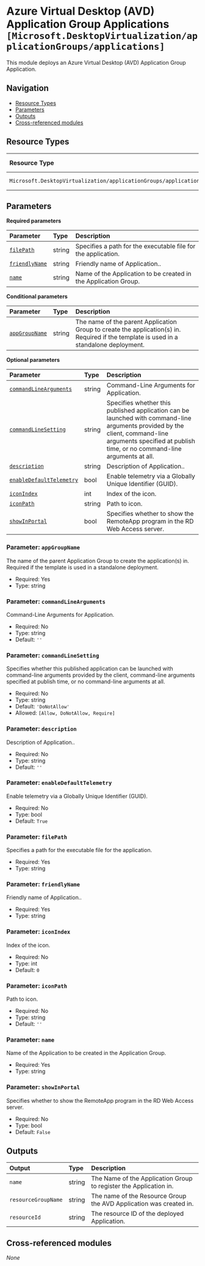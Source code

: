 # Azure Virtual Desktop (AVD) Application Group Applications `[Microsoft.DesktopVirtualization/applicationGroups/applications]`

This module deploys an Azure Virtual Desktop (AVD) Application Group Application.

## Navigation

- [Resource Types](#Resource-Types)
- [Parameters](#Parameters)
- [Outputs](#Outputs)
- [Cross-referenced modules](#Cross-referenced-modules)

## Resource Types

| Resource Type | API Version |
| :-- | :-- |
| `Microsoft.DesktopVirtualization/applicationGroups/applications` | [2022-09-09](https://learn.microsoft.com/en-us/azure/templates/Microsoft.DesktopVirtualization/2022-09-09/applicationGroups/applications) |

## Parameters

**Required parameters**

| Parameter | Type | Description |
| :-- | :-- | :-- |
| [`filePath`](#parameter-filepath) | string | Specifies a path for the executable file for the application. |
| [`friendlyName`](#parameter-friendlyname) | string | Friendly name of Application.. |
| [`name`](#parameter-name) | string | Name of the Application to be created in the Application Group. |

**Conditional parameters**

| Parameter | Type | Description |
| :-- | :-- | :-- |
| [`appGroupName`](#parameter-appgroupname) | string | The name of the parent Application Group to create the application(s) in. Required if the template is used in a standalone deployment. |

**Optional parameters**

| Parameter | Type | Description |
| :-- | :-- | :-- |
| [`commandLineArguments`](#parameter-commandlinearguments) | string | Command-Line Arguments for Application. |
| [`commandLineSetting`](#parameter-commandlinesetting) | string | Specifies whether this published application can be launched with command-line arguments provided by the client, command-line arguments specified at publish time, or no command-line arguments at all. |
| [`description`](#parameter-description) | string | Description of Application.. |
| [`enableDefaultTelemetry`](#parameter-enabledefaulttelemetry) | bool | Enable telemetry via a Globally Unique Identifier (GUID). |
| [`iconIndex`](#parameter-iconindex) | int | Index of the icon. |
| [`iconPath`](#parameter-iconpath) | string | Path to icon. |
| [`showInPortal`](#parameter-showinportal) | bool | Specifies whether to show the RemoteApp program in the RD Web Access server. |

### Parameter: `appGroupName`

The name of the parent Application Group to create the application(s) in. Required if the template is used in a standalone deployment.
- Required: Yes
- Type: string

### Parameter: `commandLineArguments`

Command-Line Arguments for Application.
- Required: No
- Type: string
- Default: `''`

### Parameter: `commandLineSetting`

Specifies whether this published application can be launched with command-line arguments provided by the client, command-line arguments specified at publish time, or no command-line arguments at all.
- Required: No
- Type: string
- Default: `'DoNotAllow'`
- Allowed: `[Allow, DoNotAllow, Require]`

### Parameter: `description`

Description of Application..
- Required: No
- Type: string
- Default: `''`

### Parameter: `enableDefaultTelemetry`

Enable telemetry via a Globally Unique Identifier (GUID).
- Required: No
- Type: bool
- Default: `True`

### Parameter: `filePath`

Specifies a path for the executable file for the application.
- Required: Yes
- Type: string

### Parameter: `friendlyName`

Friendly name of Application..
- Required: Yes
- Type: string

### Parameter: `iconIndex`

Index of the icon.
- Required: No
- Type: int
- Default: `0`

### Parameter: `iconPath`

Path to icon.
- Required: No
- Type: string
- Default: `''`

### Parameter: `name`

Name of the Application to be created in the Application Group.
- Required: Yes
- Type: string

### Parameter: `showInPortal`

Specifies whether to show the RemoteApp program in the RD Web Access server.
- Required: No
- Type: bool
- Default: `False`


## Outputs

| Output | Type | Description |
| :-- | :-- | :-- |
| `name` | string | The Name of the Application Group to register the Application in. |
| `resourceGroupName` | string | The name of the Resource Group the AVD Application was created in. |
| `resourceId` | string | The resource ID of the deployed Application. |

## Cross-referenced modules

_None_
